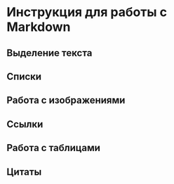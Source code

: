 # Инструкция для работы с Markdown

## Выделение текста
## Списки

## Работа с изображениями

## Ссылки

## Работа с таблицами

## Цитаты
